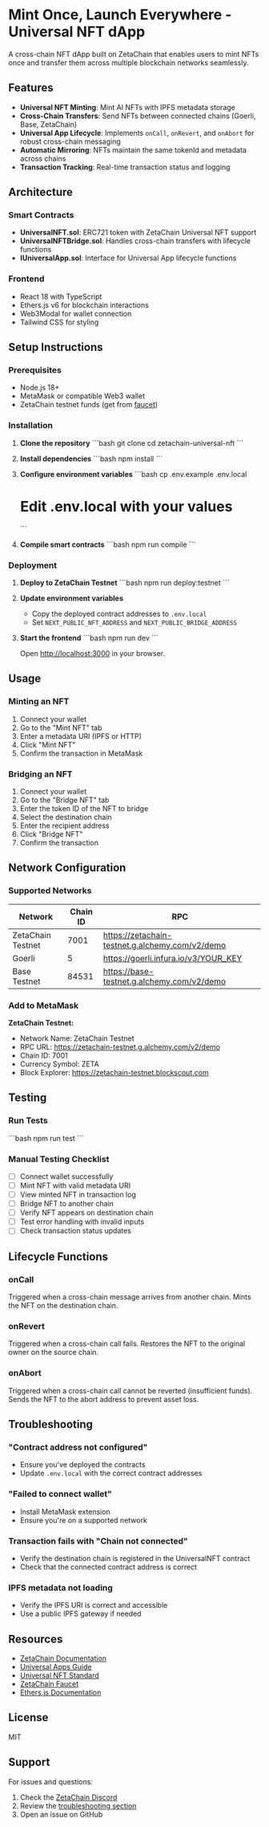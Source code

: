 # Mint Once, Launch Everywhere - Universal NFT dApp

A cross-chain NFT dApp built on ZetaChain that enables users to mint NFTs once and transfer them across multiple blockchain networks seamlessly.

## Features

- **Universal NFT Minting**: Mint AI NFTs with IPFS metadata storage
- **Cross-Chain Transfers**: Send NFTs between connected chains (Goerli, Base, ZetaChain)
- **Universal App Lifecycle**: Implements `onCall`, `onRevert`, and `onAbort` for robust cross-chain messaging
- **Automatic Mirroring**: NFTs maintain the same tokenId and metadata across chains
- **Transaction Tracking**: Real-time transaction status and logging

## Architecture

### Smart Contracts

- **UniversalNFT.sol**: ERC721 token with ZetaChain Universal NFT support
- **UniversalNFTBridge.sol**: Handles cross-chain transfers with lifecycle functions
- **IUniversalApp.sol**: Interface for Universal App lifecycle functions

### Frontend

- React 18 with TypeScript
- Ethers.js v6 for blockchain interactions
- Web3Modal for wallet connection
- Tailwind CSS for styling

## Setup Instructions

### Prerequisites

- Node.js 18+
- MetaMask or compatible Web3 wallet
- ZetaChain testnet funds (get from [faucet](https://faucet.zetachain.com))

### Installation

1. **Clone the repository**
   \`\`\`bash
   git clone <repo-url>
   cd zetachain-universal-nft
   \`\`\`

2. **Install dependencies**
   \`\`\`bash
   npm install
   \`\`\`

3. **Configure environment variables**
   \`\`\`bash
   cp .env.example .env.local
   # Edit .env.local with your values
   \`\`\`

4. **Compile smart contracts**
   \`\`\`bash
   npm run compile
   \`\`\`

### Deployment

1. **Deploy to ZetaChain Testnet**
   \`\`\`bash
   npm run deploy:testnet
   \`\`\`

2. **Update environment variables**
   - Copy the deployed contract addresses to `.env.local`
   - Set `NEXT_PUBLIC_NFT_ADDRESS` and `NEXT_PUBLIC_BRIDGE_ADDRESS`

3. **Start the frontend**
   \`\`\`bash
   npm run dev
   \`\`\`

   Open [http://localhost:3000](http://localhost:3000) in your browser.

## Usage

### Minting an NFT

1. Connect your wallet
2. Go to the "Mint NFT" tab
3. Enter a metadata URI (IPFS or HTTP)
4. Click "Mint NFT"
5. Confirm the transaction in MetaMask

### Bridging an NFT

1. Connect your wallet
2. Go to the "Bridge NFT" tab
3. Enter the token ID of the NFT to bridge
4. Select the destination chain
5. Enter the recipient address
6. Click "Bridge NFT"
7. Confirm the transaction

## Network Configuration

### Supported Networks

| Network | Chain ID | RPC |
|---------|----------|-----|
| ZetaChain Testnet | 7001 | https://zetachain-testnet.g.alchemy.com/v2/demo |
| Goerli | 5 | https://goerli.infura.io/v3/YOUR_KEY |
| Base Testnet | 84531 | https://base-testnet.g.alchemy.com/v2/demo |

### Add to MetaMask

**ZetaChain Testnet:**
- Network Name: ZetaChain Testnet
- RPC URL: https://zetachain-testnet.g.alchemy.com/v2/demo
- Chain ID: 7001
- Currency Symbol: ZETA
- Block Explorer: https://zetachain-testnet.blockscout.com

## Testing

### Run Tests
\`\`\`bash
npm run test
\`\`\`

### Manual Testing Checklist

- [ ] Connect wallet successfully
- [ ] Mint NFT with valid metadata URI
- [ ] View minted NFT in transaction log
- [ ] Bridge NFT to another chain
- [ ] Verify NFT appears on destination chain
- [ ] Test error handling with invalid inputs
- [ ] Check transaction status updates

## Lifecycle Functions

### onCall
Triggered when a cross-chain message arrives from another chain. Mints the NFT on the destination chain.

### onRevert
Triggered when a cross-chain call fails. Restores the NFT to the original owner on the source chain.

### onAbort
Triggered when a cross-chain call cannot be reverted (insufficient funds). Sends the NFT to the abort address to prevent asset loss.

## Troubleshooting

### "Contract address not configured"
- Ensure you've deployed the contracts
- Update `.env.local` with the correct contract addresses

### "Failed to connect wallet"
- Install MetaMask extension
- Ensure you're on a supported network

### Transaction fails with "Chain not connected"
- Verify the destination chain is registered in the UniversalNFT contract
- Check that the connected contract address is correct

### IPFS metadata not loading
- Verify the IPFS URI is correct and accessible
- Use a public IPFS gateway if needed

## Resources

- [ZetaChain Documentation](https://www.zetachain.com/docs)
- [Universal Apps Guide](https://www.zetachain.com/docs/start/app/)
- [Universal NFT Standard](https://www.zetachain.com/docs/developers/standards/nft)
- [ZetaChain Faucet](https://faucet.zetachain.com)
- [Ethers.js Documentation](https://docs.ethers.org/v6/)

## License

MIT

## Support

For issues and questions:
1. Check the [ZetaChain Discord](https://discord.gg/zetachain)
2. Review the [troubleshooting section](#troubleshooting)
3. Open an issue on GitHub
